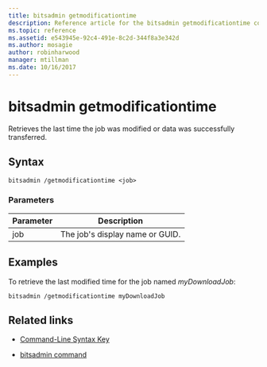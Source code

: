 ```yaml
---
title: bitsadmin getmodificationtime
description: Reference article for the bitsadmin getmodificationtime command, which retrieves the last time the job was modified or data was successfully transferred.
ms.topic: reference
ms.assetid: e543945e-92c4-491e-8c2d-344f8a3e342d
ms.author: mosagie
author: robinharwood
manager: mtillman
ms.date: 10/16/2017
---
```


# bitsadmin getmodificationtime

Retrieves the last time the job was modified or data was successfully transferred.

## Syntax

```
bitsadmin /getmodificationtime <job>
```

### Parameters

| Parameter | Description |
| -------------- | -------------- |
| job | The job's display name or GUID. |

## Examples

To retrieve the last modified time for the job named *myDownloadJob*:

```
bitsadmin /getmodificationtime myDownloadJob
```

## Related links

- [Command-Line Syntax Key](command-line-syntax-key.md)

- [bitsadmin command](bitsadmin.md)
